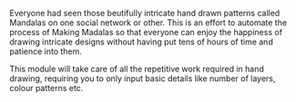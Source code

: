 Everyone had seen those beutifully intricate hand drawn patterns called Mandalas on one social network or other. This is an effort to automate the process of Making Madalas so that everyone can enjoy the happiness of drawing intricate designs without having put tens of hours of time and patience into them.

This module will take care of all the repetitive work required in hand drawing, requiring you to only input basic details like number of layers, colour patterns etc.



